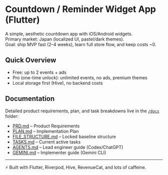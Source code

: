 <!-- countdown_app/docs/README.md -->
# Countdown / Reminder Widget App (Flutter)

A simple, aesthetic countdown app with iOS/Android widgets.  
Primary market: Japan (localized UI, pastel/dark themes).  
Goal: ship MVP fast (2–4 weeks), learn full store flow, and keep costs ~0.

## Quick Overview
- Free: up to 2 events + ads  
- Pro (one-time unlock): unlimited events, no ads, premium themes  
- Local storage first (Hive), no backend costs  

## Documentation
Detailed product requirements, plan, and task breakdowns live in the [`/docs`](./docs) folder:

- [PRD.md](./docs/PRD.md) – Product Requirements  
- [PLAN.md](./docs/PLAN.md) – Implementation Plan  
- [FILE_STRUCTURE.md](./docs/FILE_STRUCTURE.md) – Locked baseline structure  
- [TASKS.md](./docs/TASKS.md) – Current active tasks  
- [AGENTS.md](./docs/AGENTS.md) – Lead engineer guide (Codex/ChatGPT)  
- [GEMINI.md](./docs/GEMINI.md) – Implementer guide (Gemini CLI)  

---

⚡ Built with Flutter, Riverpod, Hive, RevenueCat, and lots of caffeine.
